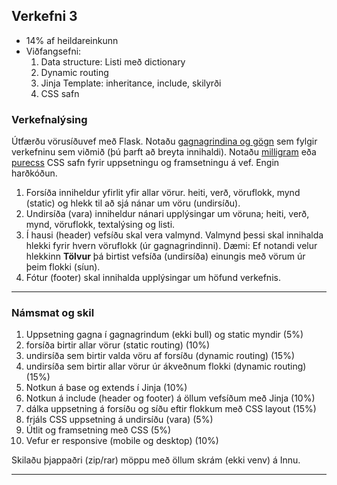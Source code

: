 ## Verkefni 3 
- 14% af heildareinkunn
- Viðfangsefni: 
   1. Data structure: Listi með dictionary
   1. Dynamic routing 
   1. Jinja Template: inheritance, include, skilyrði
   1. CSS safn 

### Verkefnalýsing
Útfærðu vörusíðuvef með Flask. Notaðu [gagnagrindina og gögn](https://github.com/vefthroun/Namsefni/blob/main/Verkefni/V3_data.py) sem fylgir verkefninu sem viðmið (þú þarft að breyta innihaldi). Notaðu [milligram](https://milligram.io/) eða [purecss](https://purecss.io/) CSS safn fyrir uppsetningu og framsetningu á vef. Engin harðkóðun.

1. Forsíða inniheldur yfirlit yfir allar vörur. heiti, verð, vöruflokk, mynd (static) og hlekk til að sjá nánar um vöru (undirsíðu).
1. Undirsíða (vara) inniheldur nánari upplýsingar um vöruna; heiti, verð, mynd, vöruflokk, textalýsing og listi.
1. Í hausi (header) vefsíðu skal vera valmynd. Valmynd þessi skal innihalda hlekki fyrir hvern vöruflokk (úr gagnagrindinni). Dæmi: Ef notandi velur hlekkinn **Tölvur** þá birtist vefsíða (undirsíða) einungis með vörum úr þeim flokki (síun).
1. Fótur (footer) skal innihalda upplýsingar um höfund verkefnis.


---

### Námsmat og skil 

   1. Uppsetning gagna í gagnagrindum (ekki bull) og static myndir (5%)
   1. forsíða birtir allar vörur (static routing) (10%)
   1. undirsíða sem birtir valda vöru af forsíðu (dynamic routing) (15%)
   1. undirsíða sem birtir allar vörur úr ákveðnum flokki (dynamic routing) (15%)  
   1. Notkun á base og extends í Jinja (10%)
   1. Notkun á include (header og footer) á öllum vefsíðum með Jinja (10%)
   1. dálka uppsetning á forsíðu og síðu eftir flokkum með CSS layout (15%) 
   1. frjáls CSS uppsetning á undirsíðu (vara) (5%)
   1. Útlit og framsetning með CSS (5%)
   1. Vefur er responsive (mobile og desktop) (10%)
  

Skilaðu þjappaðri (zip/rar) möppu með öllum skrám (ekki venv) á Innu.

---
